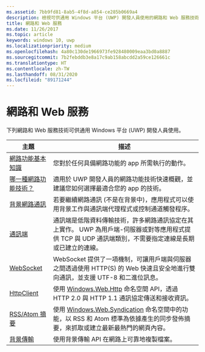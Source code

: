 ```yaml
---
ms.assetid: 7bb9fd81-8ab5-4f8d-a854-ce285b0669a4
description: 檢視可供通用 Windows 平台 (UWP) 開發人員使用的網路和 Web 服務技術相關文章連結清單。
title: 網路和 Web 服務
ms.date: 11/26/2017
ms.topic: article
keywords: windows 10, uwp
ms.localizationpriority: medium
ms.openlocfilehash: 4a80c130de1966973fe928480009eaa3bd0a8887
ms.sourcegitcommit: 7b2febddb3e8a17c9ab158abcdd2a59ce126661c
ms.translationtype: HT
ms.contentlocale: zh-TW
ms.lasthandoff: 08/31/2020
ms.locfileid: "89171244"
---
```

# <a name="networking-and-web-services"></a>網路和 Web 服務

下列網路和 Web 服務技術可供通用 Windows 平台 (UWP) 開發人員使用。

| 主題 | 描述 |
| - | - |
| [網路功能基本知識](networking-basics.md) | 您對於任何具備網路功能的 app 所需執行的動作。 |
| [哪一種網路功能技術？](which-networking-technology.md) | 適用於 UWP 開發人員的網路功能技術快速概觀，並建議您如何選擇最適合您的 app 的技術。 |
| [背景網路通訊](network-communications-in-the-background.md) | 若要繼續網路通訊 (不是在背景中)，應用程式可以使用背景工作與通訊端代理程式或控制通道觸發程序。 |
| [通訊端](sockets.md) | 通訊端是低階資料傳輸技術，許多網路通訊協定在其上實作。 UWP 為用戶端-伺服器或對等應用程式提供 TCP 與 UDP 通訊端類別，不需要指定連線是長期或已建立的連線。 |
| [WebSocket](websockets.md) | WebSocket 提供了一項機制，可讓用戶端與伺服器之間透過使用 HTTP(S) 的 Web 快速且安全地進行雙向通訊，並支援 UTF-8 和二進位訊息。 |
| [HttpClient](httpclient.md) | 使用 [Windows.Web.Http](/uwp/api/Windows.Web.Http) 命名空間 API，透過 HTTP 2.0 與 HTTP 1.1 通訊協定傳送和接收資訊。 |
| [RSS/Atom 摘要](web-feeds.md) | 使用 [Windows.Web.Syndication](/uwp/api/Windows.Web.Syndication) 命名空間中的功能，以 RSS 和 Atom 標準為依據產生的同步發佈摘要，來抓取或建立最新最熱門的網頁內容。 |
| [背景傳輸](background-transfers.md) | 使用背景傳輸 API 在網路上可靠地複製檔案。 |